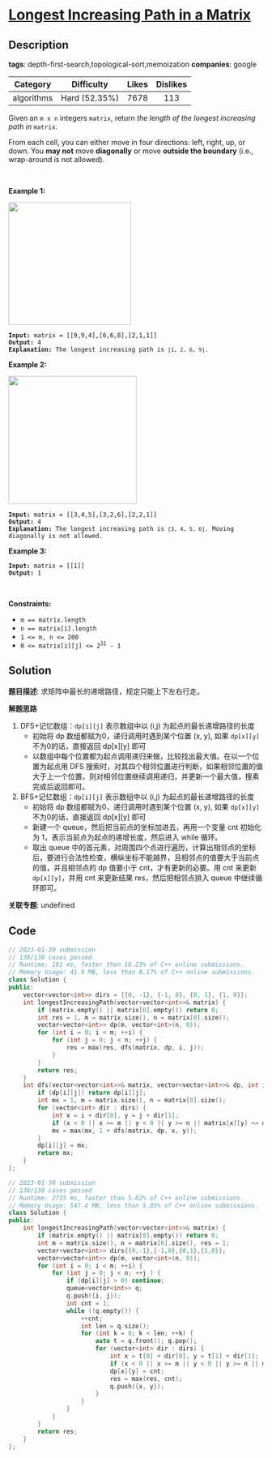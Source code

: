 # [Longest Increasing Path in a Matrix](https://leetcode.com/problems/longest-increasing-path-in-a-matrix/description/)

## Description

**tags**: depth-first-search,topological-sort,memoization
**companies**: google

| Category | Difficulty | Likes | Dislikes |
| :------: | :--------: | :---: | :------: |
| algorithms | Hard (52.35%) | 7678 | 113 |

<p>Given an <code>m x n</code> integers <code>matrix</code>, return <em>the length of the longest increasing path in </em><code>matrix</code>.</p>

<p>From each cell, you can either move in four directions: left, right, up, or down. You <strong>may not</strong> move <strong>diagonally</strong> or move <strong>outside the boundary</strong> (i.e., wrap-around is not allowed).</p>

<p>&nbsp;</p>
<p><strong class="example">Example 1:</strong></p>
<img alt="" src="https://assets.leetcode.com/uploads/2021/01/05/grid1.jpg" style="width: 242px; height: 242px;" />
<pre><code><strong>Input:</strong> matrix = [[9,9,4],[6,6,8],[2,1,1]]
<strong>Output:</strong> 4
<strong>Explanation:</strong> The longest increasing path is <code>[1, 2, 6, 9]</code>.</code></pre>

<p><strong class="example">Example 2:</strong></p>
<img alt="" src="https://assets.leetcode.com/uploads/2021/01/27/tmp-grid.jpg" style="width: 253px; height: 253px;" />
<pre><code><strong>Input:</strong> matrix = [[3,4,5],[3,2,6],[2,2,1]]
<strong>Output:</strong> 4
<strong>Explanation: </strong>The longest increasing path is <code>[3, 4, 5, 6]</code>. Moving diagonally is not allowed.</code></pre>

<p><strong class="example">Example 3:</strong></p>

<pre><code><strong>Input:</strong> matrix = [[1]]
<strong>Output:</strong> 1</code></pre>

<p>&nbsp;</p>
<p><strong>Constraints:</strong></p>

<ul>
	<li><code>m == matrix.length</code></li>
	<li><code>n == matrix[i].length</code></li>
	<li><code>1 &lt;= m, n &lt;= 200</code></li>
	<li><code>0 &lt;= matrix[i][j] &lt;= 2<sup>31</sup> - 1</code></li>
</ul>



## Solution

**题目描述**: 求矩阵中最长的递增路径，规定只能上下左右行走。

**解题思路**

1. DFS+记忆数组：`dp[i][j]` 表示数组中以 (i,j) 为起点的最长递增路径的长度
   - 初始将 dp 数组都赋为0，递归调用时遇到某个位置 (x, y), 如果 `dp[x][y]` 不为0的话，直接返回 dp[x][y] 即可
   - 以数组中每个位置都为起点调用递归来做，比较找出最大值。在以一个位置为起点用 DFS 搜索时，对其四个相邻位置进行判断，如果相邻位置的值大于上一个位置，则对相邻位置继续调用递归，并更新一个最大值，搜素完成后返回即可。
2. BFS+记忆数组：`dp[i][j]` 表示数组中以 (i,j) 为起点的最长递增路径的长度
   - 初始将 dp 数组都赋为0，递归调用时遇到某个位置 (x, y), 如果 `dp[x][y]` 不为0的话，直接返回 dp[x][y] 即可
   - 新建一个 queue，然后把当前点的坐标加进去，再用一个变量 cnt 初始化为 1，表示当前点为起点的递增长度，然后进入 while 循环。
   - 取出 queue 中的首元素，对周围四个点进行遍历，计算出相邻点的坐标后，要进行合法性检查，横纵坐标不能越界，且相邻点的值要大于当前点的值，并且相邻点的 dp 值要小于 cnt，才有更新的必要。用 cnt 来更新 `dp[x][y]`，并用 cnt 来更新结果 res，然后把相邻点排入 queue 中继续循环即可。

**关联专题**: undefined

## Code

```cpp
// 2023-01-30 submission
// 138/138 cases passed
// Runtime: 181 ms, faster than 18.23% of C++ online submissions.
// Memory Usage: 41.9 MB, less than 8.17% of C++ online submissions.
class Solution {
public:
    vector<vector<int>> dirs = {{0, -1}, {-1, 0}, {0, 1}, {1, 0}};
    int longestIncreasingPath(vector<vector<int>>& matrix) {
        if (matrix.empty() || matrix[0].empty()) return 0;
        int res = 1, m = matrix.size(), n = matrix[0].size();
        vector<vector<int>> dp(m, vector<int>(n, 0));
        for (int i = 0; i < m; ++i) {
            for (int j = 0; j < n; ++j) {
                res = max(res, dfs(matrix, dp, i, j));
            }
        }
        return res;
    }
    int dfs(vector<vector<int>>& matrix, vector<vector<int>>& dp, int i, int j) {
        if (dp[i][j]) return dp[i][j];
        int mx = 1, m = matrix.size(), n = matrix[0].size();
        for (vector<int> dir : dirs) {
            int x = i + dir[0], y = j + dir[1];
            if (x < 0 || x >= m || y < 0 || y >= n || matrix[x][y] <= matrix[i][j]) continue;
            mx = max(mx, 1 + dfs(matrix, dp, x, y));
        }
        dp[i][j] = mx;
        return mx;
    }
};
```

```cpp
// 2023-01-30 submission
// 138/138 cases passed
// Runtime: 2735 ms, faster than 5.02% of C++ online submissions.
// Memory Usage: 547.4 MB, less than 5.05% of C++ online submissions.
class Solution {
public:
    int longestIncreasingPath(vector<vector<int>>& matrix) {
        if (matrix.empty() || matrix[0].empty()) return 0;
        int m = matrix.size(), n = matrix[0].size(), res = 1;
        vector<vector<int>> dirs{{0,-1},{-1,0},{0,1},{1,0}};
        vector<vector<int>> dp(m, vector<int>(n, 0));
        for (int i = 0; i < m; ++i) {
            for (int j = 0; j < n; ++j ) {
                if (dp[i][j] > 0) continue;
                queue<vector<int>> q;
                q.push({i, j});
                int cnt = 1;
                while (!q.empty()) {
                    ++cnt;
                    int len = q.size();
                    for (int k = 0; k < len; ++k) {
                        auto t = q.front(); q.pop();
                        for (vector<int> dir : dirs) {
                            int x = t[0] + dir[0], y = t[1] + dir[1];
                            if (x < 0 || x >= m || y < 0 || y >= n || matrix[x][y] <= matrix[t[0]][t[1]] || cnt <= dp[x][y]) continue;
                            dp[x][y] = cnt;
                            res = max(res, cnt);
                            q.push({x, y});
                        }
                    }
                }
            }
        }
        return res;
    }
};
```
